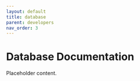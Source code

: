 ```yaml
---
layout: default
title: database
parent: developers
nav_order: 3
---
```


# Database Documentation

Placeholder content.
